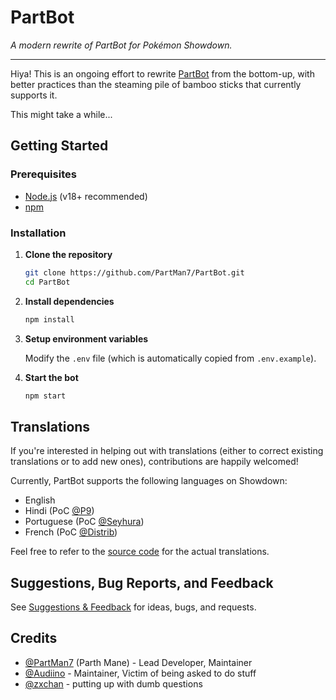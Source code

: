 # PartBot

_A modern rewrite of PartBot for Pokémon Showdown._

---

Hiya! This is an ongoing effort to rewrite [PartBot](https://github.com/PartMan7/PartProfessor) from the bottom-up, with better practices than the steaming pile of bamboo sticks that currently supports it.

This might take a while...

## Getting Started

### Prerequisites

- [Node.js](https://nodejs.org/) (v18+ recommended)
- [npm](https://www.npmjs.com/)

### Installation

1. **Clone the repository**

   ```bash
   git clone https://github.com/PartMan7/PartBot.git
   cd PartBot
   ```

2. **Install dependencies**

   ```bash
   npm install
   ```

3. **Setup environment variables**

   Modify the `.env` file (which is automatically copied from `.env.example`).

4. **Start the bot**
   ```bash
   npm start
   ```

## Translations

If you're interested in helping out with translations (either to correct existing translations or to add new ones), contributions are happily welcomed!

Currently, PartBot supports the following languages on Showdown:

- English
- Hindi (PoC [@P9](https://github.com/ISenseAura))
- Portuguese (PoC [@Seyhura](https://github.com/Seyhura))
- French (PoC [@Distrib](https://github.com/Distrib-ps))

Feel free to refer to the [source code](https://github.com/PartMan7/PartBot/tree/main/src/i18n/languages) for the actual translations.

## Suggestions, Bug Reports, and Feedback

See [Suggestions & Feedback](https://github.com/PartMan7/PartBot/tree/main/docs/SUGGESTIONS.md) for ideas, bugs, and requests.

## Credits

- [@PartMan7](https://github.com/PartMan7) (Parth Mane) - Lead Developer, Maintainer
- [@Audiino](https://github.com/Audiino) - Maintainer, Victim of being asked to do stuff
- [@zxchan](https://github.com/singiamtel) - putting up with dumb questions
